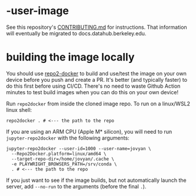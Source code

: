 # <HUBNAME>-user-image

See this repository's [CONTRIBUTING.md](https://github.com/cal-icor/<HUBNAME>-user-image/blob/main/CONTRIBUTING.md) for instructions. That information will eventually be migrated to docs.datahub.berkeley.edu.

# building the image locally

You should use [repo2-docker](https://repo2docker.readthedocs.io/en/latest/) to build and use/test the image on your own device before you push and create a PR.  It's better (and typically faster) to do this first before using CI/CD.  There's no need to waste Github Action minutes to test build images when you can do this on your own device!

Run `repo2docker` from inside the cloned image repo.  To run on a linux/WSL2 linux shell:
```
repo2docker . # <--- the path to the repo
```

If you are using an ARM CPU (Apple M* silicon), you will need to run `jupyter-repo2docker` with the following arguments:

```
jupyter-repo2docker --user-id=1000 --user-name=jovyan \
  --Repo2Docker.platform=linux/amd64 \
  --target-repo-dir=/home/jovyan/.cache \
  -e PLAYWRIGHT_BROWSERS_PATH=/srv/conda \
  . # <--- the path to the repo
```

If you just want to see if the image builds, but not automatically launch the server, add `--no-run` to the arguments (before the final `.`).
